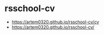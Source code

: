 # rsschool-cv
+ https://artem0320.github.io/rsschool-cv/cv
+ https://artem0320.github.io/rsschool-cv/

